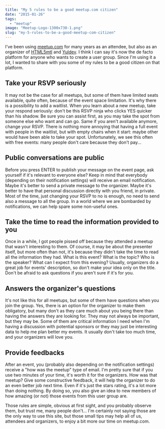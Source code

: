 ```yaml
---
title: "My 5 rules to be a good meetup.com citizen"
date: "2015-01-26"
tags: 
  - "meetup"
image: "Meetup-Logo-1300x730-1.png"
slug: "my-5-rules-to-be-a-good-meetup-com-citizen"
---
```


I've been using [meetup.com](https://meetup.com "Meetup website") for many years as an attendee, but also as an organizer of [HTML5mtl](https://html5mtl.ca "HTML5mtl meetup.com page") and [Yuldev](https://www.meetup.com/YulDev/ "Yuldev meetup.com page"). I think I can say it's now the de facto platform for anyone who wants to create a user group. Since I'm using it a lot, I wanted to share with you some of my rules to be a good citizen on that platform.

## Take your RSVP seriously

It may not be the case for all meetups, but some of them have limited seats available, quite often, because of the event space limitation. It's why there is a possibility to add a waitlist. When you learn about a new meetup, take your respond seriously: don't be this RSVP ninja who clicks YES quicker than his shadow. Be sure you can assist first, as you may take the spot from someone else who want and can go. Same if you aren't available anymore, change your RSVP. There is nothing more annoying that having a full event with people in the waitlist, but with empty chairs when it start: maybe other would have been able to take your spot. Unfortunately, we see this often with free events: many people don't care because they don't pay...

## Public conversations are public

Before you press ENTER to publish your message on the event page, ask yourself if it's relevant to everyone else? Keep in mind that everybody (depending on their notification settings) will receive an email notification. Maybe it's better to send a private message to the organizer. Maybe it's better to have that personal discussion directly with you friend, in private. Most of the time, just changing your RSVP to no is enough, no need to send also a message to all the group. In a world where we are bombarded by notifications, we can help spare some non-useful ones.

## Take the time to read the information provided to you

Once in a while, I got people pissed off because they attended a meetup that wasn't interesting to them. Of course, it may be about the presenter itself, but more often than not, it's because they didn't take the time to read all the information they had. What is this event? What is the topic? Who is the speaker? What can I expect from this evening? Usually, organizers do a great job for events' description, so don't make your idea only on the title. Don't be afraid to ask questions if you aren't sure if it's for you.

## Answers the organizer's questions

It's not like this for all meetups, but some of them have questions when you join the group. Yes, there is an option for the organizer to make them obligatory, but many don't as they care much about you being there than having the answers they are looking for. They may not always be important, but they may be. Some of them are critical information I need when I'm having a discussion with potential sponsors or they may just be interesting data to help me plan better my events. It usually don't take too much time, and your organizers will love you.

## Provide feedbacks

After an event, you (probably also depending on the notification settings) receive a "how was the meetup" type of email. I'm pretty sure that if you use two minutes of your time, it's worth it for the organizers. How was that meetup? Give some constructive feedback, it will help the organizer to do an even better job next time. Even if it's just the stars rating, it's a lot more than doing nothing. By doing so, you also give an idea to new members of how amazing (or not) those events from this user group are.

Those rules are simple, obvious at first sight, and you probably observe them, but trust me, many people don't... I'm certainly not saying those are the only way to use this site, but those small tips may help all of us, attendees and organizers, to enjoy a bit more our time on meetup.com.

